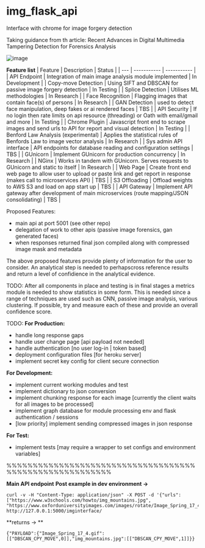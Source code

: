 # img_flask_api
Interface with chrome for image forgery detection 

Taking guidance from th article: Recent Advances in Digital Multimedia Tampering
Detection for Forensics Analysis



![image](https://user-images.githubusercontent.com/54413530/115265204-e9eb1f80-a12e-11eb-86a3-926e7b638014.png)



**Feature list**
| Feature | Description | Status |
| --- | ----------- | ----------- |
| API Endpoint | Integration of main image analysis module implemented | In Development |
| Copy-move Detection | Using SIFT and DBSCAN for passive image forgery detection | In Testing |
| Splice Detection  | Utilises ML methodologies | In Research |
| Face Recognition | Flagging images that contain face(s) of persons | In Research |
| GAN Detection | used to detect face manipulation, deep fakes or ai rendered faces | TBS |
| API Security | If no login then rate limits on api resource (threading) or Oath with email/gmail and more | In Testing |
| Chrome Plugin | Javascript front end to scrape images and send urls to API for report and visual detection | In Testing |
| Benford Law Analysis (experimental) | Applies the statistical rules of Benfords Law to image vector analysis | In Research |
| Sys admin API interface | API endpoints for database reading and  configuration settings | TBS |
| GUnicorn | Implement GUnicorn for production  concurrency | In Research |
| NGinx | Works in tandem with GUnicorn. Serves requests to GUnicorn and static to itself | In Research |
| Web Page | Create front end web page to allow user to upload or paste link and get report in response (makes call to microservices API) | TBS |
| S3 Offloading | Offload weights to AWS S3 and load on app start up | TBS |
| API Gateway | Implement API gateway after development of main microservices (route mapping/JSON consolidating) | TBS |

Proposed Features:
- main api at port 5001 (see other repo)
- delegation of work to other apis (passive image forensics, gan generated faces)
- when responses returned final json compiled along with compressed image mask and metadata

The above proposed features provide plenty of information for the user to consider. 
An analytical step is needed to perhapscross reference results and return a level of confidience in the 
analytical evidence.

TODO: After all components in place and testing is in final stages a metrics module is needed to show statistics in some form.
      This is needed since a range of techniques are used such as CNN, passive image analysis, various clustering.
      If possible, try and measure each of these and provide an overall confidence score.

TODO:
**For Production:**
- handle long response gaps 
- handle user change page [api payload not needed]
- handle authentication [no user log-in | token based]
- deployment configuration files [for heroku server]
- implement secret key config for client secure connection


**For Development:**
- implement current working modules and test
- implement dictionary to json conversion
- implement chunking response for each image [currently the client waits for all images to be processed]
- implement graph database for module processing env and flask authentication / sessions
- [low priority] implement sending compressed images in json response


**For Test:**
- implement tests [may require a wrapper to set configs and environment variables]


%%%%%%%%%%%%%%%%%%%%%%%%%%%%%%%%%%%%%%%%%%%%%%%%%%%%%%%%

**Main API endpoint**
**Post example in dev environment ->**
```
curl -v -H "Content-Type: application/json" -X POST -d '{"urls": ["https://www.w3schools.com/howto/img_mountains.jpg", "https://www.oxforduniversityimages.com/images/rotate/Image_Spring_17_4.gif"]}' http://127.0.0.1:5000/imginterface/
```
**returns -> **
```
{"PAYLOAD":{"Image_Spring_17_4.gif":[["DBSCAN_CPY_MOVE",0]],"img_mountains.jpg":[["DBSCAN_CPY_MOVE",1]]}}
```






